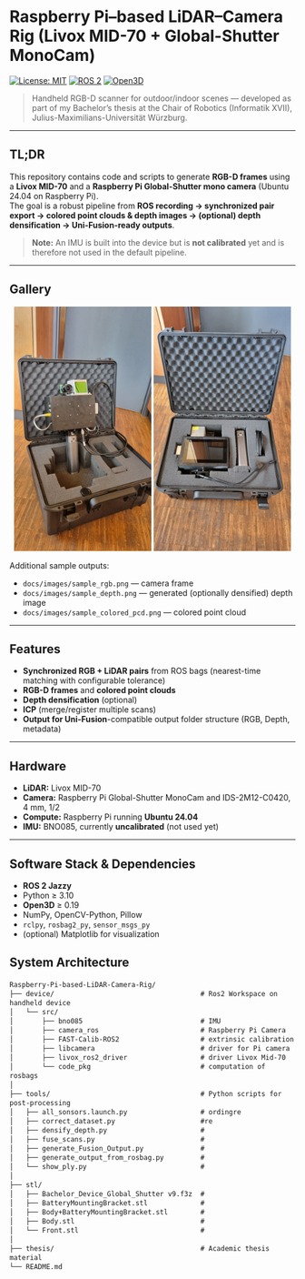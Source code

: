 # Raspberry Pi–based LiDAR–Camera Rig (Livox MID-70 + Global-Shutter MonoCam)

[![License: MIT](https://img.shields.io/badge/License-MIT-green.svg)](#license)
[![ROS 2](https://img.shields.io/badge/ROS2-jazzy-blue)](#software-stack--dependencies)
[![Open3D](https://img.shields.io/badge/Open3D-0.19%2B-blueviolet)](#software-stack--dependencies)
> Handheld RGB-D scanner for outdoor/indoor scenes — developed as part of my Bachelor’s thesis at the Chair of Robotics (Informatik XVII), Julius-Maximilians-Universität Würzburg.
---

## TL;DR

This repository contains code and scripts to generate **RGB-D frames** using a **Livox MID-70** and a **Raspberry Pi Global-Shutter mono camera** (Ubuntu 24.04 on Raspberry Pi).  
The goal is a robust pipeline from **ROS recording → synchronized pair export → colored point clouds & depth images → (optional) depth densification → Uni-Fusion-ready outputs**.

> **Note:** An IMU is built into the device but is **not calibrated** yet and is therefore not used in the default pipeline.

---

## Gallery

<p align="center">
  <img src="docs/img_device.jpeg"   width="48%"/>
  <img src="docs/img_box.jpeg" width="48%"/>
</p>

Additional sample outputs:
- `docs/images/sample_rgb.png` — camera frame  
- `docs/images/sample_depth.png` — generated (optionally densified) depth image  
- `docs/images/sample_colored_pcd.png` — colored point cloud

---

## Features

- **Synchronized RGB + LiDAR pairs** from ROS bags (nearest-time matching with configurable tolerance)
- **RGB-D frames** and **colored point clouds**
- **Depth densification** (optional)
- **ICP** (merge/register multiple scans)
- **Output for Uni-Fusion**-compatible output folder structure (RGB, Depth, metadata)

---

## Hardware

- **LiDAR:** Livox MID-70
- **Camera:** Raspberry Pi Global-Shutter MonoCam and IDS-2M12-C0420, 4 mm, 1/2
- **Compute:** Raspberry Pi running **Ubuntu 24.04**
- **IMU:** BNO085, currently **uncalibrated** (not used yet)

---

## Software Stack & Dependencies

- **ROS 2 Jazzy**
- Python ≥ 3.10
- **Open3D** ≥ 0.19
- NumPy, OpenCV-Python, Pillow
- `rclpy`, `rosbag2_py`, `sensor_msgs_py`
- (optional) Matplotlib for visualization

## System Architecture
```
Raspberry-Pi-based-LiDAR-Camera-Rig/
├── device/                                    # Ros2 Workspace on handheld device 
│   └── src/                                   
│       ├── bno085                             # IMU
│       ├── camera_ros                         # Raspberry Pi Camera
│       ├── FAST-Calib-ROS2                    # extrinsic calibration
│       ├── libcamera                          # driver for Pi camera
│       ├── livox_ros2_driver                  # driver Livox Mid-70
│       └── code_pkg                           # computation of rosbags
│
├── tools/                                     # Python scripts for post-processing    
│   ├── all_sonsors.launch.py                  # ordingre
│   ├── correct_dataset.py                     #re
│   ├── densify_depth.py                       #
│   ├── fuse_scans.py                          #
│   ├── generate_Fusion_Output.py              #
│   ├── generate_output_from_rosbag.py         #
│   └── show_ply.py                            #
│
├── stl/
│   ├── Bachelor_Device_Global_Shutter v9.f3z  #
│   ├── BatteryMountingBracket.stl             #
│   ├── Body+BatteryMountingBracket.stl        #
│   ├── Body.stl                               #
│   └── Front.stl                              #
│
├── thesis/                                    # Academic thesis material  
└── README.md
```

